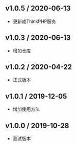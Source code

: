 ## v1.0.5 / 2020-06-13
- 更新成ThinkPHP服务

## v1.0.3 / 2020-06-13
- 增加仓库

## v1.0.2 / 2020-04-22
- 正式版本

## v1.0.1 / 2019-12-05
- 增加使用方法

## v1.0.0 / 2019-10-28
- 测试版本
